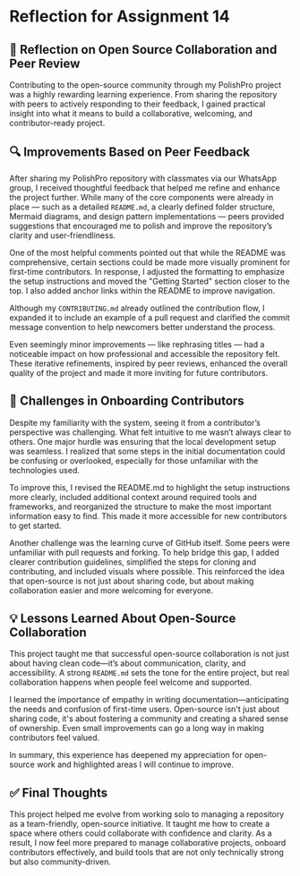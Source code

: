 # Reflection for Assignment 14

## 📘 Reflection on Open Source Collaboration and Peer Review

Contributing to the open-source community through my PolishPro project was a highly rewarding learning experience. From sharing the repository with peers to actively responding to their feedback, I gained practical insight into what it means to build a collaborative, welcoming, and contributor-ready project.

## 🔍 Improvements Based on Peer Feedback

After sharing my PolishPro repository with classmates via our WhatsApp group, I received thoughtful feedback that helped me refine and enhance the project further. While many of the core components were already in place — such as a detailed `README.md`, a clearly defined folder structure, Mermaid diagrams, and design pattern implementations — peers provided suggestions that encouraged me to polish and improve the repository’s clarity and user-friendliness.

One of the most helpful comments pointed out that while the README was comprehensive, certain sections could be made more visually prominent for first-time contributors. In response, I adjusted the formatting to emphasize the setup instructions and moved the "Getting Started" section closer to the top. I also added anchor links within the README to improve navigation.

Although my `CONTRIBUTING.md` already outlined the contribution flow, I expanded it to include an example of a pull request and clarified the commit message convention to help newcomers better understand the process.

Even seemingly minor improvements — like rephrasing titles  — had a noticeable impact on how professional and accessible the repository felt. These iterative refinements, inspired by peer reviews, enhanced the overall quality of the project and made it more inviting for future contributors.


## 🚧 Challenges in Onboarding Contributors

Despite my familiarity with the system, seeing it from a contributor’s perspective was challenging. What felt intuitive to me wasn’t always clear to others. One major hurdle was ensuring that the local development setup was seamless. I realized that some steps in the initial documentation could be confusing or overlooked, especially for those unfamiliar with the technologies used.

To improve this, I revised the README.md to highlight the setup instructions more clearly, included additional context around required tools and frameworks, and reorganized the structure to make the most important information easy to find. This made it more accessible for new contributors to get started.

Another challenge was the learning curve of GitHub itself. Some peers were unfamiliar with pull requests and forking. To help bridge this gap, I added clearer contribution guidelines, simplified the steps for cloning and contributing, and included visuals where possible. This reinforced the idea that open-source is not just about sharing code, but about making collaboration easier and more welcoming for everyone.


## 💡 Lessons Learned About Open-Source Collaboration

This project taught me that successful open-source collaboration is not just about having clean code—it’s about communication, clarity, and accessibility. A strong `README.md` sets the tone for the entire project, but real collaboration happens when people feel welcome and supported.

I learned the importance of empathy in writing documentation—anticipating the needs and confusion of first-time users. Open-source isn't just about sharing code, it's about fostering a community and creating a shared sense of ownership. Even small improvements can go a long way in making contributors feel valued.

In summary, this experience has deepened my appreciation for open-source work and highlighted areas I will continue to improve.

## ✅ Final Thoughts

This project helped me evolve from working solo to managing a repository as a team-friendly, open-source initiative. It taught me how to create a space where others could collaborate with confidence and clarity. As a result, I now feel more prepared to manage collaborative projects, onboard contributors effectively, and build tools that are not only technically strong but also community-driven.
